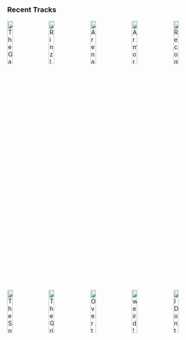 ### Recent Tracks
[<img src='https://lastfm.freetls.fastly.net/i/u/300x300/598a910ff59e4fbca6a54307e5fee8fc.png' width='16%' height='16%' alt='The Game Has Changed'>](https://www.last.fm/music/daft%2bpunk/_/the%2bgame%2bhas%2bchanged)&nbsp;&nbsp;&nbsp;&nbsp;[<img src='https://lastfm.freetls.fastly.net/i/u/300x300/598a910ff59e4fbca6a54307e5fee8fc.png' width='16%' height='16%' alt='Rinzler'>](https://www.last.fm/music/daft%2bpunk/_/rinzler)&nbsp;&nbsp;&nbsp;&nbsp;[<img src='https://lastfm.freetls.fastly.net/i/u/300x300/598a910ff59e4fbca6a54307e5fee8fc.png' width='16%' height='16%' alt='Arena'>](https://www.last.fm/music/daft%2bpunk/_/arena)&nbsp;&nbsp;&nbsp;&nbsp;[<img src='https://lastfm.freetls.fastly.net/i/u/300x300/598a910ff59e4fbca6a54307e5fee8fc.png' width='16%' height='16%' alt='Armory'>](https://www.last.fm/music/daft%2bpunk/_/armory)&nbsp;&nbsp;&nbsp;&nbsp;[<img src='https://lastfm.freetls.fastly.net/i/u/300x300/598a910ff59e4fbca6a54307e5fee8fc.png' width='16%' height='16%' alt='Recognizer'>](https://www.last.fm/music/daft%2bpunk/_/recognizer)&nbsp;&nbsp;&nbsp;&nbsp;<br>[<img src='https://lastfm.freetls.fastly.net/i/u/300x300/598a910ff59e4fbca6a54307e5fee8fc.png' width='16%' height='16%' alt='The Son of Flynn'>](https://www.last.fm/music/daft%2bpunk/_/the%2bson%2bof%2bflynn)&nbsp;&nbsp;&nbsp;&nbsp;[<img src='https://lastfm.freetls.fastly.net/i/u/300x300/598a910ff59e4fbca6a54307e5fee8fc.png' width='16%' height='16%' alt='The Grid'>](https://www.last.fm/music/daft%2bpunk/_/the%2bgrid)&nbsp;&nbsp;&nbsp;&nbsp;[<img src='https://lastfm.freetls.fastly.net/i/u/300x300/598a910ff59e4fbca6a54307e5fee8fc.png' width='16%' height='16%' alt='Overture'>](https://www.last.fm/music/daft%2bpunk/_/overture)&nbsp;&nbsp;&nbsp;&nbsp;[<img src='https://lastfm.freetls.fastly.net/i/u/300x300/c01be198d8499c3bf2a6aa4e323fb06b.png' width='16%' height='16%' alt='weird!'>](https://www.last.fm/music/yungblud/_/weird%2521)&nbsp;&nbsp;&nbsp;&nbsp;[<img src='https://lastfm.freetls.fastly.net/i/u/300x300/bbd6ef4c60cdf08b8790e4e61d883445.png' width='16%' height='16%' alt='I Dont Know Why'>](https://www.last.fm/music/notd/_/i%2bdon%2527t%2bknow%2bwhy)&nbsp;&nbsp;&nbsp;&nbsp;<br>